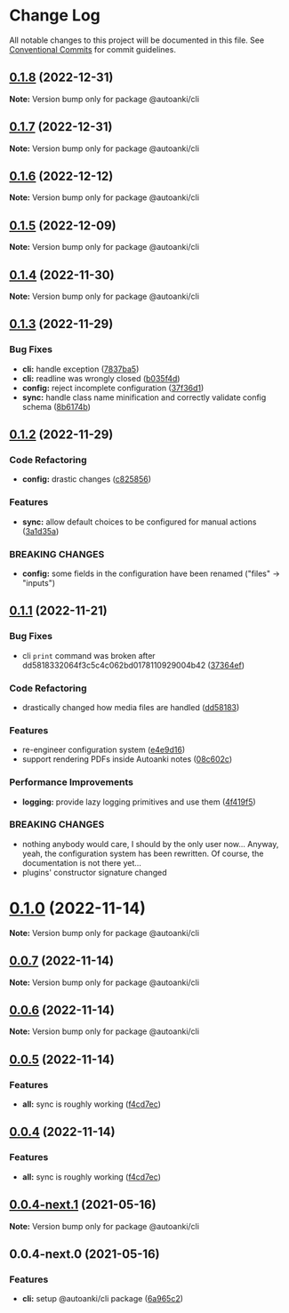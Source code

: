 # Change Log

All notable changes to this project will be documented in this file.
See [Conventional Commits](https://conventionalcommits.org) for commit guidelines.

## [0.1.8](https://github.com/chenlijun99/autoanki/compare/@autoanki/cli@0.1.7...@autoanki/cli@0.1.8) (2022-12-31)

**Note:** Version bump only for package @autoanki/cli

## [0.1.7](https://github.com/chenlijun99/autoanki/compare/@autoanki/cli@0.1.6...@autoanki/cli@0.1.7) (2022-12-31)

**Note:** Version bump only for package @autoanki/cli

## [0.1.6](https://github.com/chenlijun99/autoanki/compare/@autoanki/cli@0.1.5...@autoanki/cli@0.1.6) (2022-12-12)

**Note:** Version bump only for package @autoanki/cli

## [0.1.5](https://github.com/chenlijun99/autoanki/compare/@autoanki/cli@0.1.4...@autoanki/cli@0.1.5) (2022-12-09)

**Note:** Version bump only for package @autoanki/cli

## [0.1.4](https://github.com/chenlijun99/autoanki/compare/@autoanki/cli@0.1.3...@autoanki/cli@0.1.4) (2022-11-30)

**Note:** Version bump only for package @autoanki/cli

## [0.1.3](https://github.com/chenlijun99/autoanki/compare/@autoanki/cli@0.1.2...@autoanki/cli@0.1.3) (2022-11-29)

### Bug Fixes

- **cli:** handle exception ([7837ba5](https://github.com/chenlijun99/autoanki/commit/7837ba53fdab8e3a248c6acbef57e005a3c1eda5))
- **cli:** readline was wrongly closed ([b035f4d](https://github.com/chenlijun99/autoanki/commit/b035f4d27da6687ad25c76356de0cf1fdfd71c50))
- **config:** reject incomplete configuration ([37f36d1](https://github.com/chenlijun99/autoanki/commit/37f36d1ab2657e6d6f203d7a5fb03be165cb2a8e))
- **sync:** handle class name minification and correctly validate config schema ([8b6174b](https://github.com/chenlijun99/autoanki/commit/8b6174b31b2321bc97653b09fd326ebade0189ee))

## [0.1.2](https://github.com/chenlijun99/autoanki/compare/@autoanki/cli@0.1.1...@autoanki/cli@0.1.2) (2022-11-29)

### Code Refactoring

- **config:** drastic changes ([c825856](https://github.com/chenlijun99/autoanki/commit/c8258566e1354c8959135543c659eb9e09bba79c))

### Features

- **sync:** allow default choices to be configured for manual actions ([3a1d35a](https://github.com/chenlijun99/autoanki/commit/3a1d35ab5c0bdb05c96eaa940b16e295e7ffefab))

### BREAKING CHANGES

- **config:** some fields in the configuration have been renamed
  ("files" -> "inputs")

## [0.1.1](https://github.com/chenlijun99/autoanki/compare/@autoanki/cli@0.1.0...@autoanki/cli@0.1.1) (2022-11-21)

### Bug Fixes

- cli `print` command was broken after dd5818332064f3c5c4c062bd0178110929004b42 ([37364ef](https://github.com/chenlijun99/autoanki/commit/37364ef94f9de60e5eefcfc9b40d9fecd1a1a329))

### Code Refactoring

- drastically changed how media files are handled ([dd58183](https://github.com/chenlijun99/autoanki/commit/dd5818332064f3c5c4c062bd0178110929004b42))

### Features

- re-engineer configuration system ([e4e9d16](https://github.com/chenlijun99/autoanki/commit/e4e9d161b3f61b341d0f6f3fd3bd7e92bb1d2f06))
- support rendering PDFs inside Autoanki notes ([08c602c](https://github.com/chenlijun99/autoanki/commit/08c602cb836c647c3b2b47daeea84e4a89c73674))

### Performance Improvements

- **logging:** provide lazy logging primitives and use them ([4f419f5](https://github.com/chenlijun99/autoanki/commit/4f419f55ddd301839a7dfefae54f81e4b429ce68))

### BREAKING CHANGES

- nothing anybody would care, I should by the only user
  now... Anyway, yeah, the configuration system has been rewritten.
  Of course, the documentation is not there yet...
- plugins' constructor signature changed

# [0.1.0](https://github.com/chenlijun99/autoanki/compare/@autoanki/cli@0.0.5...@autoanki/cli@0.1.0) (2022-11-14)

**Note:** Version bump only for package @autoanki/cli

## [0.0.7](https://github.com/chenlijun99/autoanki/compare/@autoanki/cli@0.0.5...@autoanki/cli@0.0.7) (2022-11-14)

**Note:** Version bump only for package @autoanki/cli

## [0.0.6](https://github.com/chenlijun99/autoanki/compare/@autoanki/cli@0.0.5...@autoanki/cli@0.0.6) (2022-11-14)

**Note:** Version bump only for package @autoanki/cli

## [0.0.5](https://github.com/chenlijun99/autoanki/compare/@autoanki/cli@0.0.4-next.1...@autoanki/cli@0.0.5) (2022-11-14)

### Features

- **all:** sync is roughly working ([f4cd7ec](https://github.com/chenlijun99/autoanki/commit/f4cd7ec4b4a36e5ef936612b913e7aef77308ef9))

## [0.0.4](https://github.com/chenlijun99/autoanki/compare/@autoanki/cli@0.0.4-next.1...@autoanki/cli@0.0.4) (2022-11-14)

### Features

- **all:** sync is roughly working ([f4cd7ec](https://github.com/chenlijun99/autoanki/commit/f4cd7ec4b4a36e5ef936612b913e7aef77308ef9))

## [0.0.4-next.1](https://github.com/chenlijun99/autoanki/compare/@autoanki/cli@0.0.4-next.0...@autoanki/cli@0.0.4-next.1) (2021-05-16)

**Note:** Version bump only for package @autoanki/cli

## 0.0.4-next.0 (2021-05-16)

### Features

- **cli:** setup @autoanki/cli package ([6a965c2](https://github.com/chenlijun99/autoanki/commit/6a965c27bd49c93745a8fdccf34d5f2c61b7f2d6))
